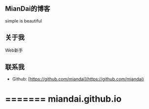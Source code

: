 ## MianDai的博客

simple is beautiful

## 关于我

Web新手

## 联系我

* Github: [https://github.com/miandai](https://github.com/miandai)

=======
miandai.github.io
=================
